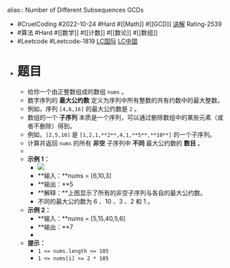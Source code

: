 alias:: Number of Different Subsequences GCDs
- #CruelCoding #2022-10-24 #Hard #[[Math]] #[[GCD]] [讲解](https://youtu.be/9GwtnFP5zrU) Rating-2539
- #算法 #Hard #[[数学]] #[[计数]] #[[数论]] #[[数组]]
- #Leetcode #Leetcode-1819 [LC国际](https://leetcode.com/problems/number-of-different-subsequences-gcds/) [LC中国](https://leetcode.cn/problems/number-of-different-subsequences-gcds/)
- # 题目
	- 给你一个由正整数组成的数组 `nums` 。
	- 数字序列的 **最大公约数** 定义为序列中所有整数的共有约数中的最大整数。
	- 例如，序列 `[4,6,16]` 的最大公约数是 `2` 。
	- 数组的一个 **子序列** 本质是一个序列，可以通过删除数组中的某些元素（或者不删除）得到。
	- 例如，`[2,5,10]` 是 `[1,2,1,**2**,4,1,**5**,**10**]` 的一个子序列。
	- 计算并返回 `nums` 的所有 **非空** 子序列中 **不同** 最大公约数的 **数目** 。
	-
	- **示例 1：**
		- ![](https://assets.leetcode-cn.com/aliyun-lc-upload/uploads/2021/04/03/image-1.png)
		- **输入：**nums = [6,10,3]
		- **输出：**5
		- **解释：**上图显示了所有的非空子序列与各自的最大公约数。
		- 不同的最大公约数为 6 、10 、3 、2 和 1 。
	- **示例 2：**
		- **输入：**nums = [5,15,40,5,6]
		- **输出：**7
		-
	- **提示：**
		- `1 <= nums.length <= 105`
		- `1 <= nums[i] <= 2 * 105`